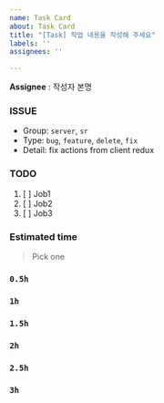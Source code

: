 ```yaml
---
name: Task Card
about: Task Card
title: "[Task] 작업 내용을 작성해 주세요"
labels: ''
assignees: ''

---
```


**Assignee** : 작성자 본명

### ISSUE
- Group:  `server`, `sr`
- Type: `bug`, `feature`, `delete`, `fix`
- Detail: fix actions from client redux

### TODO
1. [ ] Job1
2. [ ] Job2
3. [ ] Job3

### Estimated time
> Pick one
### `0.5h`
### `1h`
### `1.5h`
### `2h`
### `2.5h`
### `3h`
